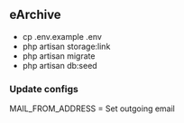 ## eArchive

- cp .env.example .env
- php artisan storage:link
- php artisan migrate
- php artisan db:seed

### Update configs

MAIL_FROM_ADDRESS = Set outgoing email

